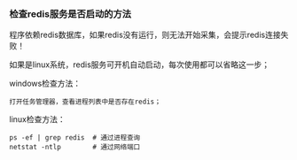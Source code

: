 ### 检查redis服务是否启动的方法

程序依赖redis数据库，如果redis没有运行，则无法开始采集，会提示redis连接失败！

如果是linux系统，redis服务可开机自动启动，每次使用都可以省略这一步；

windows检查方法：

    打开任务管理器，查看进程列表中是否存在redis；

linux检查方法：

    ps -ef | grep redis  # 通过进程查询
    netstat -ntlp        # 通过网络端口
